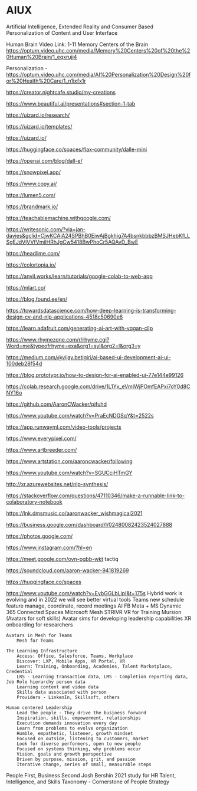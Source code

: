 # AIUX
Artificial Intelligence, Extended Reality and Consumer Based Personalization of Content and User Interface

Human Brain Video Link:
1-11 Memory Centers of the Brain
https://optum.video.uhc.com/media/Memory%20Centers%20of%20the%20Human%20Brain/1_eqxrujj4

Personalization - 
https://optum.video.uhc.com/media/AI%20Personalization%20Design%20for%20Health%20Care/1_n1ixfx1r


https://creator.nightcafe.studio/my-creations

https://www.beautiful.ai/presentations#section-1-tab

https://uizard.io/research/

https://uizard.io/templates/

https://uizard.io/

https://huggingface.co/spaces/flax-community/dalle-mini

https://openai.com/blog/dall-e/

https://snowpixel.app/

https://www.copy.ai/

https://lumen5.com/

https://brandmark.io/

https://teachablemachine.withgoogle.com/

https://writesonic.com/?via=jan-davies&gclid=CjwKCAiA24SPBhB0EiwAjBgkhig7A4bsnkbbbzBMSJHebKfLLSgEJdVjVVfVmilHRhJgCw5418BwPhoCr5AQAvD_BwE

https://headlime.com/

https://colortopia.io/

https://anvil.works/learn/tutorials/google-colab-to-web-app

https://mlart.co/

https://blog.found.ee/en/

https://towardsdatascience.com/how-deep-learning-is-transforming-design-cv-and-nlp-applications-4518c50690e6

https://learn.adafruit.com/generating-ai-art-with-vqgan-clip

https://www.rhymezone.com/r/rhyme.cgi?Word=me&typeofrhyme=exa&org1=syl&org2=l&org3=y

https://medium.com/@vijay.betigiri/ai-based-ui-development-ai-ui-100deb28f54d


https://blog.prototypr.io/how-to-design-for-ai-enabled-ui-77e144e99126

https://colab.research.google.com/drive/1L1Yx_eVmIWjPOmfEAPxi7oY0d8CNY16o

https://github.com/AaronCWacker/pifuhd

https://www.youtube.com/watch?v=PraEcNDGSqY&t=2522s

https://app.runwayml.com/video-tools/projects

https://www.everypixel.com/

https://www.artbreeder.com/


https://www.artstation.com/aaroncwacker/following

https://www.youtube.com/watch?v=SGUCcjHTmGY

http://xr.azurewebsites.net/nlp-synthesis/

https://stackoverflow.com/questions/47110346/make-a-runnable-link-to-colaboratory-notebook

https://lnk.dmsmusic.co/aaronwacker_wishmagical2021

https://business.google.com/dashboard/l/02480082423524027888

https://photos.google.com/

https://www.instagram.com/?hl=en

https://meet.google.com/ovn-pgbb-wkt
tactiq

https://soundcloud.com/aaron-wacker-941819269

https://huggingface.co/spaces




https://www.youtube.com/watch?v=EybGGLbLipI&t=175s
Hybrid work is evolving and in 2022 we will see better virtual tools 
	Teams
		new schedule feature
		manage, coordinate, record meetings
	AI
		FB Meta + MS Dynamic 365 Connected Spaces
		Microsoft Mesh
		STRIVR VR for Training
		Mursion (Avatars for soft skills)
		Avatar sims for developing leadership capabilities
		XR onboarding for researchers
		
	Avatars in Mesh for Teams
		Mesh for Teams
		
	The Learning Infrastructure
		Access: Office, Salesforce, Teams, Workplace
		Discover: LXP, Mobile Apps, HR Portal, VR
		Learn: Training, Onboarding, Academies, Talent Marketplace, Credential
		LRS - Learning transaction data, LMS - Completion reporting data, Job Role hierarchy person data
		Learning content and video data
		Skills data associated with person
		Providers - LinkenIn, Skillsoft, others
	
	Human centered Leadership
		Lead the people - They drive the business forward
		Inspiration, skills, empowerment, relationships
		Execution demands innovation every day
		Learn from problems to evolve organization
		Humble, empathetic, listener, growth mindset
		Focused on outside, listening to customers, market
		Look for diverse performers, open to new people
		Focused on systems thinking, why problems occur
		Vision, goals and growth perspective
		Driven by purpose, mission, grit, and passion
		Iterative change, series of small, measurable steps

People First, Business Second
Josh Bershin 2021 study for HR
Talent, Intelligence, and Skills Taxonomy - Cornerstone of People Strategy
	













